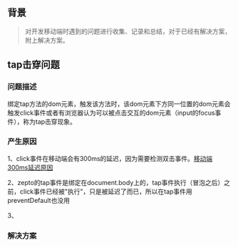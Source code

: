 ## 背景
> 对开发移动端时遇到的问题进行收集、记录和总结，对于已经有解决方案，附上解决方案。

## tap击穿问题 
### 问题描述
绑定tap方法的dom元素，触发该方法时，该dom元素下方同一位置的dom元素会触发click事件或者有浏览器认为可以被点击交互的dom元素（input的focus事件），称为tap击穿现象。
### 产生原因
1、click事件在移动端会有300ms的延迟，因为需要检测双击事件。[移动端300ms延迟原因](https://www.telerik.com/blogs/what-exactly-is.....-the-300ms-click-delay)

2、zepto的tap事件是绑定在document.body上的，tap事件执行（冒泡之后）之前，click事件已经被"执行"，只是被延迟了而已，所以在tap事件用preventDefault也没用 

3、
### 解决方案

